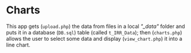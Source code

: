 # Charts #

This app gets (`upload.php`) the data from files in a local _"\_data"_ folder
and puts it in a database (`DB.sql`) table (called `t_IRR_Data`); then (`charts.php`) allows the
user to select some data and display (`view_chart.php`) it into a line chart.
